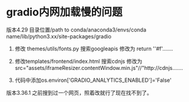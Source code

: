 # gradio内网加载慢的问题


版本4.29
目录位置/path to conda/anaconda3/envs/conda name/lib/python3.xx/site-packages/gradio
1. 修改 themes/utils/fonts.py
搜索googleapis
修改为 return ''#f'.......

2. 修改templates/frontend/index.html
搜索cdnjs
修改为src="assets/iframeResizer.contentWindow.min.js"//"http://cdnjs.......

3. 代码中添加os.environ['GRADIO_ANALYTICS_ENABLED']='False'


版本3.36.1
之前搜到过一个网页，照着改就行了现在找不到了。